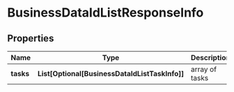 # BusinessDataIdListResponseInfo


## Properties

| Name | Type | Description | Notes |
|------------ | ------------- | ------------- | -------------|
**tasks** | **List[Optional[BusinessDataIdListTaskInfo]]** | array of tasks |[optional]|